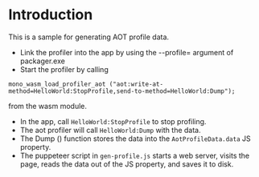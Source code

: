 # Introduction

This is a sample for generating AOT profile data.

* Link the profiler into the app by using the --profile= argument of packager.exe
* Start the profiler by calling
```
mono_wasm_load_profiler_aot ("aot:write-at-method=HelloWorld:StopProfile,send-to-method=HelloWorld:Dump");
```
from the wasm module.
* In the app, call ```HelloWorld:StopProfile``` to stop profiling.
* The aot profiler will call ```HelloWorld:Dump``` with the data.
* The Dump () function stores the data into the ```AotProfileData.data``` JS property.
* The puppeteer script in ```gen-profile.js``` starts a web server, visits the page, reads
the data out of the JS property, and saves it to disk.
